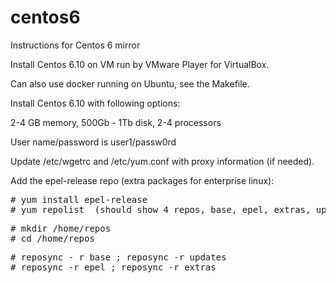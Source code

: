 # centos6

Instructions for Centos 6 mirror

Install Centos 6.10 on VM run by VMware Player for VirtualBox.

Can also use docker running on Ubuntu, see the Makefile.

Install Centos 6.10 with following options:

  2-4 GB memory, 500Gb - 1Tb disk, 2-4 processors

User name/password is user1/passw0rd

Update /etc/wgetrc and /etc/yum.conf with proxy information (if needed).

Add the epel-release repo (extra packages for enterprise linux):

<pre>
# yum install epel-release
# yum repolist  (should show 4 repos, base, epel, extras, updates)
</pre>
<pre>
# mkdir /home/repos
# cd /home/repos
</pre>

<pre>
# reposync - r base ; reposync -r updates
# reposync -r epel ; reposync -r extras
</pre>
